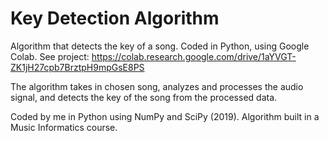 # Key Detection Algorithm
Algorithm that detects the key of a song. 
Coded in Python, using Google Colab. 
See project: https://colab.research.google.com/drive/1aYVGT-ZK1jH27cpb7BrztpH9mpGsE8PS
 
The algorithm takes in chosen song, analyzes and processes the audio signal, and detects the key of the song from the processed data. 

Coded by me in Python using NumPy and SciPy (2019). 
Algorithm built in a Music Informatics course. 
